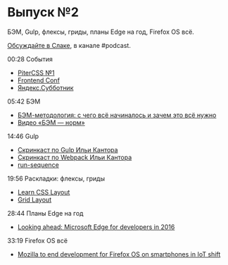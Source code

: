 # Выпуск №2

БЭМ, Gulp, флексы, гриды, планы Edge на год, Firefox OS всё.

[Обсуждайте в Слаке](http://slack.web-standards.ru), в канале #​podcast.

00:28 События

- [PiterCSS №1](https://pitercss.timepad.ru/event/289721/)
- [Frontend Conf](http://frontendconf.ru/)
- [Яндекс.Субботник](https://events.yandex.ru/events/yasubbotnik/27-feb-2016/)

05:42 БЭМ

- [БЭМ-методология: с чего всё начиналось и зачем это всё нужно](https://habr.ru/p/276035/)
- [Видео «БЭМ — норм»](https://www.youtube.com/watch?v=RM55tkWfHDc)

14:46 Gulp

- [Скринкаст по Gulp Ильи Кантора](https://learn.javascript.ru/screencast/gulp)
- [Скринкаст по Webpack Ильи Кантора](https://learn.javascript.ru/screencast/webpack)
- [run-sequence](https://www.npmjs.com/package/run-sequence)

19:56 Раскладки: флексы, гриды

- [Learn CSS Layout](http://book.mixu.net/css/)
- [Grid Layout](https://www.w3.org/TR/css-grid-1/)

28:44 Планы Edge на год

- [Looking ahead: Microsoft Edge for developers in 2016](https://blogs.windows.com/msedgedev/2016/02/03/2016-platform-priorities/)

33:19 Firefox OS всё

- [Mozilla to end development for Firefox OS on smartphones in IoT shift](http://www.zdnet.com/article/mozilla-to-end-development-for-firefox-os-on-smartphones-in-iot-shift/)
